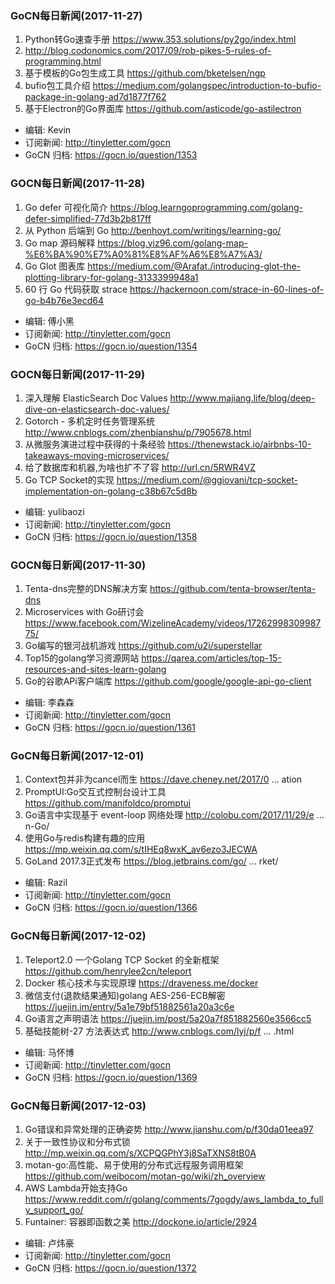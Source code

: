### GoCN每日新闻(2017-11-27)

1. Python转Go速查手册 https://www.353.solutions/py2go/index.html
2.  http://blog.codonomics.com/2017/09/rob-pikes-5-rules-of-programming.html
3. 基于模板的Go包生成工具 https://github.com/bketelsen/ngp
4. bufio包工具介绍 https://medium.com/golangspec/introduction-to-bufio-package-in-golang-ad7d1877f762
5. 基于Electron的Go界面库 https://github.com/asticode/go-astilectron

* 编辑: Kevin
* 订阅新闻: http://tinyletter.com/gocn
* GoCN 归档: https://gocn.io/question/1353

### GOCN每日新闻(2017-11-28)

1. Go defer 可视化简介 https://blog.learngoprogramming.com/golang-defer-simplified-77d3b2b817ff
2. 从 Python 后端到 Go http://benhoyt.com/writings/learning-go/
3. Go map 源码解释 https://blog.yiz96.com/golang-map-%E6%BA%90%E7%A0%81%E8%AF%A6%E8%A7%A3/
4. Go Glot 图表库 https://medium.com/@Arafat./introducing-glot-the-plotting-library-for-golang-3133399948a1
5. 60 行 Go 代码获取 strace https://hackernoon.com/strace-in-60-lines-of-go-b4b76e3ecd64

* 编辑: 傅小黑
* 订阅新闻: http://tinyletter.com/gocn
* GoCN 归档: https://gocn.io/question/1354

### GOCN每日新闻(2017-11-29)

1. 深入理解 ElasticSearch Doc Values http://www.majiang.life/blog/deep-dive-on-elasticsearch-doc-values/
2. Gotorch - 多机定时任务管理系统 http://www.cnblogs.com/zhenbianshu/p/7905678.html
3. 从微服务演进过程中获得的十条经验 https://thenewstack.io/airbnbs-10-takeaways-moving-microservices/
4. 给了数据库和机器,为啥也扩不了容 http://url.cn/5RWR4VZ
5. Go TCP Socket的实现 https://medium.com/@ggiovani/tcp-socket-implementation-on-golang-c38b67c5d8b

* 编辑: yulibaozi
* 订阅新闻: http://tinyletter.com/gocn
* GoCN 归档: https://gocn.io/question/1358

### GOCN每日新闻(2017-11-30)

1. Tenta-dns完整的DNS解决方案 https://github.com/tenta-browser/tenta-dns
2. Microservices with Go研讨会 https://www.facebook.com/WizelineAcademy/videos/1726299830998775/
3. Go编写的银河战机游戏 https://github.com/u2i/superstellar
4. Top15的golang学习资源网站 https://qarea.com/articles/top-15-resources-and-sites-learn-golang
5. Go的谷歌APi客户端库 https://github.com/google/google-api-go-client

* 编辑: 李森森
* 订阅新闻: http://tinyletter.com/gocn
* GoCN 归档: https://gocn.io/question/1361

### GoCN每日新闻(2017-12-01)

1. Context包并非为cancel而生 https://dave.cheney.net/2017/0 ... ation
2. PromptUI:Go交互式控制台设计工具 https://github.com/manifoldco/promptui
3. Go语言中实现基于 event-loop 网络处理 http://colobu.com/2017/11/29/e ... n-Go/
4. 使用Go与redis构建有趣的应用 https://mp.weixin.qq.com/s/tIHEq8wxK_av6ezo3JECWA
5. GoLand 2017.3正式发布 https://blog.jetbrains.com/go/ ... rket/

* 编辑: Razil
* 订阅新闻: http://tinyletter.com/gocn
* GoCN 归档: https://gocn.io/question/1366

### GoCN每日新闻(2017-12-02)

1. Teleport2.0 一个Golang TCP Socket 的全新框架 https://github.com/henrylee2cn/teleport
2. Docker 核心技术与实现原理 https://draveness.me/docker
3. 微信支付(退款结果通知)golang AES-256-ECB解密 https://juejin.im/entry/5a1e79bf51882561a20a3c6e
4. Go语言之声明语法 https://juejin.im/post/5a20a7f851882560e3566cc5
5. 基础技能树-27 方法表达式 http://www.cnblogs.com/lyj/p/f ... .html

* 编辑: 马怀博
* 订阅新闻: http://tinyletter.com/gocn
* GoCN 归档: https://gocn.io/question/1369

### GoCN每日新闻(2017-12-03)

1. Go错误和异常处理的正确姿势 http://www.jianshu.com/p/f30da01eea97
2. 关于一致性协议和分布式锁 http://mp.weixin.qq.com/s/XCPQGPhY3j8SaTXNS8tB0A
3. motan-go:高性能、易于使用的分布式远程服务调用框架 https://github.com/weibocom/motan-go/wiki/zh_overview
4. AWS Lambda开始支持Go https://www.reddit.com/r/golang/comments/7gogdy/aws_lambda_to_fully_support_go/
5. Funtainer: 容器即函数之美 http://dockone.io/article/2924

* 编辑: 卢炜豪
* 订阅新闻: http://tinyletter.com/gocn
* GoCN 归档: https://gocn.io/question/1372
